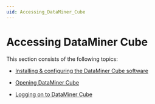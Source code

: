 ```yaml
---
uid: Accessing_DataMiner_Cube
---
```


# Accessing DataMiner Cube

This section consists of the following topics:

- [Installing & configuring the DataMiner Cube software](Installing_configuring_the_DataMiner_Cube_software.md#installing--configuring-the-dataminer-cube-software)

- [Opening DataMiner Cube](Opening_DataMiner_Cube.md)

- [Logging on to DataMiner Cube](Logging_on_to_DataMiner_Cube.md)
